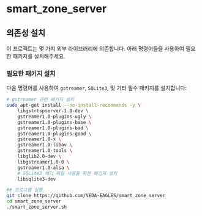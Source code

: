 # smart_zone_server

## 의존성 설치

이 프로젝트는 몇 가지 외부 라이브러리에 의존합니다. 아래 명령어들을 사용하여 필요한 패키지를 설치해주세요.

### 필요한 패키지 설치

다음 명령어를 사용하여 `gstreamer`, `SQLite3`, 및 기타 필수 패키지를 설치합니다:

```bash
# gstreamer 관련 패키지 설치
sudo apt-get install --no-install-recommends -y \
    libgstrtspserver-1.0-dev \
    gstreamer1.0-plugins-ugly \
    gstreamer1.0-plugins-base \
    gstreamer1.0-plugins-bad \
    gstreamer1.0-plugins-good \
    gstreamer1.0-x \
    gstreamer1.0-libav \
    gstreamer1.0-tools \
    libglib2.0-dev \
    libgstreamer1.0-0 \
    gstreamer1.0-alsa \
    # SQLite3 헤더 파일 사용을 위한 패키지 설치
    libsqlite3-dev

## 프로그램 실행
git clone https://github.com/VEDA-EAGLES/smart_zone_server
cd smart_zone_server
./smart_zone_server.sh
